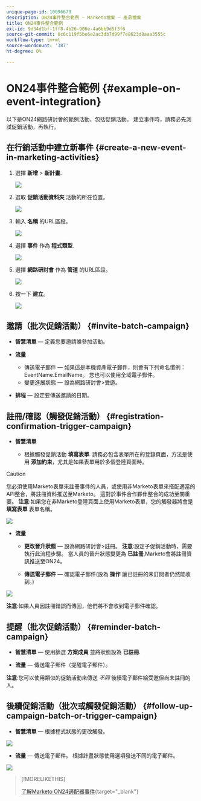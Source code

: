```yaml
---
unique-page-id: 10096679
description: ON24事件整合範例 — Marketo檔案 — 產品檔案
title: ON24事件整合範例
exl-id: 9d34d1bf-1ff8-4b26-906e-4a6bb9d5f3f6
source-git-commit: 0c6c119f5be6e2ac3db7d99f7e8623d8aaa3555c
workflow-type: tm+mt
source-wordcount: '387'
ht-degree: 0%

---
```


# ON24事件整合範例 {#example-on-event-integration}

以下是ON24網路研討會的範例活動，包括促銷活動。 建立事件時，請務必先測試促銷活動，再執行。

## 在行銷活動中建立新事件 {#create-a-new-event-in-marketing-activities}

1. 選擇 **新增** > **新計畫**.

   ![](assets/image2015-12-22-15-3a35-3a15.png)

1. 選取 **促銷活動資料夾** 活動的所在位置。

   ![](assets/image2015-12-22-15-3a39-3a51.png)

1. 輸入 **名稱** 的URL區段。

   ![](assets/image2015-12-22-15-3a43-3a4.png)

1. 選擇 **事件** 作為 **程式類型**.

   ![](assets/image2015-12-22-15-3a44-3a41.png)

1. 選擇 **網路研討會** 作為 **管道** 的URL區段。

   ![](assets/image2015-12-22-15-3a46-3a34.png)

1. 按一下 **建立**。

   ![](assets/image2015-12-22-15-3a48-3a20.png)

## 邀請（批次促銷活動）  {#invite-batch-campaign}

* **智慧清單**  — 定義您要邀請誰參加活動。
* **流量**

   * 傳送電子郵件 — 如果這是本機資產電子郵件，則會有下列命名慣例：EventName.EmailName。 您也可以使用全域電子郵件。
   * 變更進展狀態 — 設為網路研討會>受邀。

* **排程**  — 設定要傳送邀請的日期。

## 註冊/確認（觸發促銷活動） {#registration-confirmation-trigger-campaign}

* **智慧清單**

   * 根據觸發促銷活動 **填寫表單**. 請務必包含表單所在的登錄頁面，方法是使用 **添加約束**，尤其是如果表單用於多個登陸頁面時。

>[!CAUTION]
>
>您必須使用Marketo表單來註冊事件的人員，或使用非Marketo表單來搭配適當的API整合，將註冊資料推送至Marketo。 這對於事件合作夥伴整合的成功至關重要。 **注意**:如果您在非Marketo登陸頁面上使用Marketo表單，您的觸發器將會是 **填寫表單** 表單名稱。

![](assets/image2015-12-22-15-3a50-3a22.png)

* **流量**

   * **更改晉升狀態**  — 設為網路研討會>註冊。 **注意**:設定子促銷活動時，需要執行此流程步驟。 當人員的晉升狀態變更為 **已註冊**,Marketo會將註冊資訊推送至ON24。

   * **傳送電子郵件**  — 確認電子郵件(設為 **操作** 讓已註冊的未訂閱者仍然能收到。)

![](assets/image2015-12-22-15-3a52-3a9.png)

**注意**:如果人員因註冊錯誤而傳回，他們將不會收到電子郵件確認。

## 提醒（批次促銷活動） {#reminder-batch-campaign}

* **智慧清單**  — 使用篩選 **方案成員** 並將狀態設為 **已註冊**.

* **流量**  — 傳送電子郵件（提醒電子郵件）。

**注意**:您可以使用類似的促銷活動來傳送 *不同* 後續電子郵件給受邀但尚未註冊的人。

## 後續促銷活動（批次或觸發促銷活動） {#follow-up-campaign-batch-or-trigger-campaign}

* **智慧清單**  — 根據程式狀態的更改觸發。

![](assets/image2015-12-22-15-3a57-3a25.png)

* **流量**  — 傳送電子郵件。 根據計畫狀態使用選項發送不同的電子郵件。

![](assets/ten.png)

>[!MORELIKETHIS]
>
>[了解Marketo ON24適配器事件](/help/marketo/product-docs/demand-generation/events/create-an-event/create-an-event-with-the-marketo-on24-adapter/understanding-marketo-on24-adapter-events.md){target=&quot;_blank&quot;}
